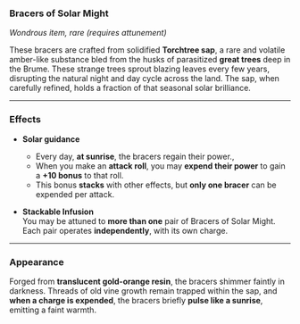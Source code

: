 ### **Bracers of Solar Might**  

*Wondrous item, rare (requires attunement)*  

These bracers are crafted from solidified **Torchtree sap**, a rare and volatile amber-like substance bled from the husks of parasitized **great trees** deep in the Brume. These strange trees sprout blazing leaves every few years, disrupting the natural night and day cycle across the land. The sap, when carefully refined, holds a fraction of that seasonal solar brilliance.

---

### **Effects**

- **Solar guidance**  
  - Every day, **at sunrise**, the bracers regain their power.,  
  - When you make an **attack roll**, you may **expend their power** to gain a **+10 bonus** to that roll.  
  - This bonus **stacks** with other effects, but **only one bracer** can be expended per attack.

- **Stackable Infusion**  
  You may be attuned to **more than one** pair of Bracers of Solar Might. Each pair operates **independently**, with its own charge.

---

### **Appearance**  

Forged from **translucent gold-orange resin**, the bracers shimmer faintly in darkness. Threads of old vine growth remain trapped within the sap, and **when a charge is expended**, the bracers briefly **pulse like a sunrise**, emitting a faint warmth.
